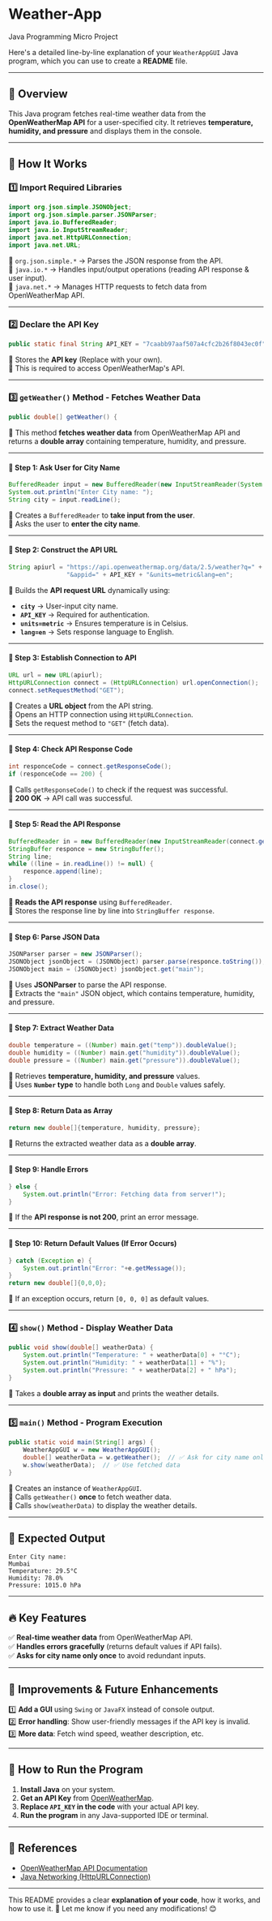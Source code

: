 # Weather-App
Java Programming Micro Project

Here's a detailed line-by-line explanation of your `WeatherAppGUI` Java program, which you can use to create a **README** file.  

---

## 📌 **Overview**  
This Java program fetches real-time weather data from the **OpenWeatherMap API** for a user-specified city. It retrieves **temperature, humidity, and pressure** and displays them in the console.

---

## 🚀 **How It Works**  

### **1️⃣ Import Required Libraries**  
```java
import org.json.simple.JSONObject;
import org.json.simple.parser.JSONParser;
import java.io.BufferedReader;
import java.io.InputStreamReader;
import java.net.HttpURLConnection;
import java.net.URL;
```
🔹 `org.json.simple.*` → Parses the JSON response from the API.  
🔹 `java.io.*` → Handles input/output operations (reading API response & user input).  
🔹 `java.net.*` → Manages HTTP requests to fetch data from OpenWeatherMap API.  

---

### **2️⃣ Declare the API Key**  
```java
public static final String API_KEY = "7caabb97aaf507a4cfc2b26f8043ec0f";
```
🔹 Stores the **API key** (Replace with your own).  
🔹 This is required to access OpenWeatherMap's API.  

---

### **3️⃣ `getWeather()` Method - Fetches Weather Data**  
```java
public double[] getWeather() {
```
🔹 This method **fetches weather data** from OpenWeatherMap API and returns a **double array** containing temperature, humidity, and pressure.

---

#### **📌 Step 1: Ask User for City Name**
```java
BufferedReader input = new BufferedReader(new InputStreamReader(System.in));
System.out.println("Enter City name: ");
String city = input.readLine();
```
🔹 Creates a `BufferedReader` to **take input from the user**.  
🔹 Asks the user to **enter the city name**.  

---

#### **📌 Step 2: Construct the API URL**
```java
String apiurl = "https://api.openweathermap.org/data/2.5/weather?q=" + city + 
                "&appid=" + API_KEY + "&units=metric&lang=en";
```
🔹 Builds the **API request URL** dynamically using:  
   - **`city`** → User-input city name.  
   - **`API_KEY`** → Required for authentication.  
   - **`units=metric`** → Ensures temperature is in Celsius.  
   - **`lang=en`** → Sets response language to English.  

---

#### **📌 Step 3: Establish Connection to API**
```java
URL url = new URL(apiurl);
HttpURLConnection connect = (HttpURLConnection) url.openConnection();
connect.setRequestMethod("GET");
```
🔹 Creates a **URL object** from the API string.  
🔹 Opens an HTTP connection using `HttpURLConnection`.  
🔹 Sets the request method to `"GET"` (fetch data).  

---

#### **📌 Step 4: Check API Response Code**
```java
int responceCode = connect.getResponseCode();
if (responceCode == 200) {
```
🔹 Calls `getResponseCode()` to check if the request was successful.  
🔹 **200 OK** → API call was successful.  

---

#### **📌 Step 5: Read the API Response**
```java
BufferedReader in = new BufferedReader(new InputStreamReader(connect.getInputStream()));
StringBuffer responce = new StringBuffer();
String line;
while ((line = in.readLine()) != null) {
    responce.append(line);
}
in.close();
```
🔹 **Reads the API response** using `BufferedReader`.  
🔹 Stores the response line by line into `StringBuffer response`.  

---

#### **📌 Step 6: Parse JSON Data**
```java
JSONParser parser = new JSONParser();
JSONObject jsonObject = (JSONObject) parser.parse(responce.toString());
JSONObject main = (JSONObject) jsonObject.get("main");
```
🔹 Uses **JSONParser** to parse the API response.  
🔹 Extracts the `"main"` JSON object, which contains temperature, humidity, and pressure.  

---

#### **📌 Step 7: Extract Weather Data**
```java
double temperature = ((Number) main.get("temp")).doubleValue();
double humidity = ((Number) main.get("humidity")).doubleValue();
double pressure = ((Number) main.get("pressure")).doubleValue();
```
🔹 Retrieves **temperature, humidity, and pressure** values.  
🔹 Uses **`Number` type** to handle both `Long` and `Double` values safely.  

---

#### **📌 Step 8: Return Data as Array**
```java
return new double[]{temperature, humidity, pressure};
```
🔹 Returns the extracted weather data as a **double array**.  

---

#### **📌 Step 9: Handle Errors**
```java
} else {
    System.out.println("Error: Fetching data from server!");
}
```
🔹 If the **API response is not 200**, print an error message.  

---

#### **📌 Step 10: Return Default Values (If Error Occurs)**
```java
} catch (Exception e) {
    System.out.println("Error: "+e.getMessage());
}
return new double[]{0,0,0};
```
🔹 If an exception occurs, return `[0, 0, 0]` as default values.  

---

### **4️⃣ `show()` Method - Display Weather Data**
```java
public void show(double[] weatherData) {
    System.out.println("Temperature: " + weatherData[0] + "°C");
    System.out.println("Humidity: " + weatherData[1] + "%");
    System.out.println("Pressure: " + weatherData[2] + " hPa");
}
```
🔹 Takes a **double array as input** and prints the weather details.  

---

### **5️⃣ `main()` Method - Program Execution**
```java
public static void main(String[] args) {
    WeatherAppGUI w = new WeatherAppGUI();
    double[] weatherData = w.getWeather();  // ✅ Ask for city name only once
    w.show(weatherData);  // ✅ Use fetched data
}
```
🔹 Creates an instance of `WeatherAppGUI`.  
🔹 Calls `getWeather()` **once** to fetch weather data.  
🔹 Calls `show(weatherData)` to display the weather details.  

---

## 🎯 **Expected Output**
```plaintext
Enter City name:
Mumbai
Temperature: 29.5°C
Humidity: 78.0%
Pressure: 1015.0 hPa
```

---

## 🔥 **Key Features**
✅ **Real-time weather data** from OpenWeatherMap API.  
✅ **Handles errors gracefully** (returns default values if API fails).  
✅ **Asks for city name only once** to avoid redundant inputs.  

---

## 📌 **Improvements & Future Enhancements**
1️⃣ **Add a GUI** using `Swing` or `JavaFX` instead of console output.  
2️⃣ **Error handling**: Show user-friendly messages if the API key is invalid.  
3️⃣ **More data**: Fetch wind speed, weather description, etc.  

---

## 🚀 **How to Run the Program**
1. **Install Java** on your system.  
2. **Get an API Key** from [OpenWeatherMap](https://home.openweathermap.org/api_keys).  
3. **Replace `API_KEY` in the code** with your actual API key.  
4. **Run the program** in any Java-supported IDE or terminal.  

---

## 🔗 **References**
- [OpenWeatherMap API Documentation](https://openweathermap.org/current)  
- [Java Networking (HttpURLConnection)](https://docs.oracle.com/javase/8/docs/api/java/net/HttpURLConnection.html)  

---

This README provides a clear **explanation of your code**, how it works, and how to use it. 🚀 Let me know if you need any modifications! 😊
